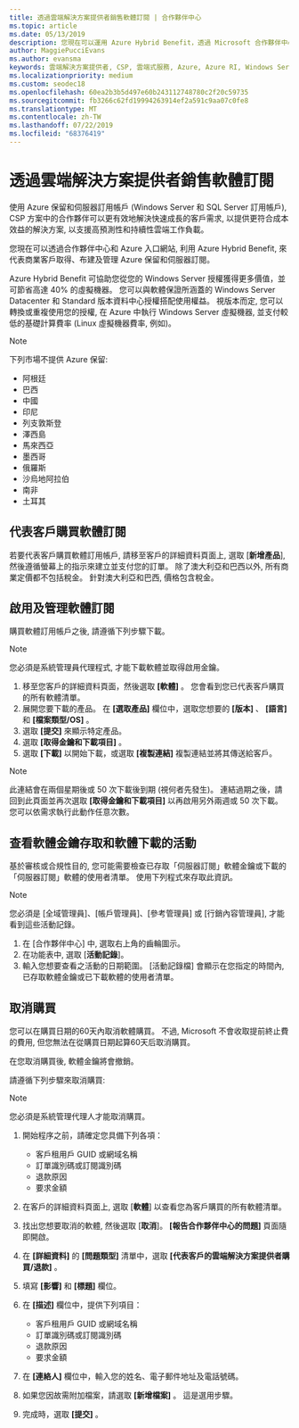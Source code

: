 ```yaml
---
title: 透過雲端解決方案提供者銷售軟體訂閱 | 合作夥伴中心
ms.topic: article
ms.date: 05/13/2019
description: 您現在可以運用 Azure Hybrid Benefit，透過 Microsoft 合作夥伴中心和 Azure 入口網站，代表商業客戶取得、佈建和管理 Azure 保留的執行個體和伺服器訂閱。
author: MaggiePucciEvans
ms.author: evansma
keywords: 雲端解決方案提供者, CSP, 雲端式服務, Azure, Azure RI, Windows Server, SQL Server, 軟體訂閱
ms.localizationpriority: medium
ms.custom: seodec18
ms.openlocfilehash: 60ea2b3b5d497e60b243112748780c2f20c59735
ms.sourcegitcommit: fb3266c62fd19994263914ef2a591c9aa07c0fe8
ms.translationtype: MT
ms.contentlocale: zh-TW
ms.lasthandoff: 07/22/2019
ms.locfileid: "68376419"
---
```

# <a name="sell-software-subscriptions-through-csp"></a>透過雲端解決方案提供者銷售軟體訂閱

使用 Azure 保留和伺服器訂用帳戶 (Windows Server 和 SQL Server 訂用帳戶), CSP 方案中的合作夥伴可以更有效地解決快速成長的客戶需求, 以提供更符合成本效益的解決方案, 以支援高預測性和持續性雲端工作負載。 

您現在可以透過合作夥伴中心和 Azure 入口網站, 利用 Azure Hybrid Benefit, 來代表商業客戶取得、布建及管理 Azure 保留和伺服器訂閱。 

Azure Hybrid Benefit 可協助您從您的 Windows Server 授權獲得更多價值，並可節省高達 40% 的虛擬機器。 您可以與軟體保證所涵蓋的 Windows Server Datacenter 和 Standard 版本資料中心授權搭配使用權益。 視版本而定, 您可以轉換或重複使用您的授權, 在 Azure 中執行 Windows Server 虛擬機器, 並支付較低的基礎計算費率 (Linux 虛擬機器費率, 例如)。

> [!NOTE]  
> 下列市場不提供 Azure 保留:  
> * 阿根廷
> * 巴西
> * 中國
> * 印尼
> * 列支敦斯登
> * 澤西島
> * 馬來西亞
> * 墨西哥
> * 俄羅斯
> * 沙烏地阿拉伯
> * 南非
> * 土耳其

<!--March 20, 2019 - this list of countries was correct as of today. Maggie last updated the list according to FAREAST\v-pubobb in bug 20907186.
-->

## <a name="buy-software-subscriptions-on-behalf-of-customers"></a>代表客戶購買軟體訂閱

若要代表客戶購買軟體訂用帳戶, 請移至客戶的詳細資料頁面上, 選取 [**新增產品**], 然後遵循螢幕上的指示來建立並支付您的訂單。 除了澳大利亞和巴西以外, 所有商業定價都不包括稅金。 針對澳大利亞和巴西, 價格包含稅金。

## <a name="activate-and-manage-software-subscriptions"></a>啟用及管理軟體訂閱

購買軟體訂用帳戶之後, 請遵循下列步驟下載。

>[!NOTE]
>您必須是系統管理員代理程式, 才能下載軟體並取得啟用金鑰。

1. 移至您客戶的詳細資料頁面，然後選取 **\[軟體\]** 。 您會看到您已代表客戶購買的所有軟體清單。 
2.  展開您要下載的產品。 在 **\[選取產品\]** 欄位中，選取您想要的 **\[版本\]** 、 **\[語言\]** 和 **\[檔案類型/OS\]** 。 
3.  選取 **\[提交\]** 來顯示特定產品。 
4.  選取 **\[取得金鑰和下載項目\]** 。 
5.  選取 **\[下載\]** 以開始下載，或選取 **\[複製連結\]** 複製連結並將其傳送給客戶。 

>[!NOTE]
>此連結會在兩個星期後或 50 次下載後到期 (視何者先發生)。 連結過期之後，請回到此頁面並再次選取 **\[取得金鑰和下載項目\]** 以再啟用另外兩週或 50 次下載。 您可以依需求執行此動作任意次數。 

## <a name="view-activity-for-software-key-access-and-software-downloads"></a>查看軟體金鑰存取和軟體下載的活動
基於審核或合規性目的, 您可能需要檢查已存取「伺服器訂閱」軟體金鑰或下載的「伺服器訂閱」軟體的使用者清單。 使用下列程式來存取此資訊。 

>[!NOTE]
>您必須是 [全域管理員]、[帳戶管理員]、[參考管理員] 或 [行銷內容管理員], 才能看到這些活動記錄。 

1.  在 [合作夥伴中心] 中, 選取右上角的齒輪圖示。 
2.  在功能表中, 選取 [**活動記錄**]。
3.  輸入您想要查看之活動的日期範圍。 [活動記錄檔] 會顯示在您指定的時間內, 已存取軟體金鑰或已下載軟體的使用者清單。 

## <a name="cancel-a-purchase"></a>取消購買

您可以在購買日期的60天內取消軟體購買。 不過, Microsoft 不會收取提前終止費的費用, 但您無法在從購買日期起算60天后取消購買。

在您取消購買後, 軟體金鑰將會撤銷。 

請遵循下列步驟來取消購買:

>[!NOTE]
>您必須是系統管理代理人才能取消購買。 

1.  開始程序之前，請確定您具備下列各項：
    -   客戶租用戶 GUID 或網域名稱
    -   訂單識別碼或訂閱識別碼
    -   退款原因
    -   要求金額

2.  在客戶的詳細資料頁面上, 選取 [**軟體**] 以查看您為客戶購買的所有軟體清單。 

3.  找出您想要取消的軟體, 然後選取 [**取消**]。 **\[報告合作夥伴中心的問題\]** 頁面隨即開啟。 

4.  在 **\[詳細資料\]** 的 **\[問題類型\]** 清單中，選取 **\[代表客戶的雲端解決方案提供者購買/退款\]** 。

5.  填寫 **\[影響\]** 和 **\[標題\]** 欄位。 

6.  在 **\[描述\]** 欄位中，提供下列項目： 
    -   客戶租用戶 GUID 或網域名稱
    -   訂單識別碼或訂閱識別碼
    -   退款原因
    -   要求金額

7.  在 **\[連絡人\]** 欄位中，輸入您的姓名、電子郵件地址及電話號碼。 

8.  如果您因故需附加檔案，請選取 **\[新增檔案\]** 。 這是選用步驟。 

9.  完成時，選取 **\[提交\]** 。
